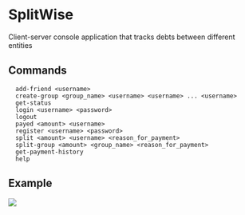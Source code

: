 # SplitWise

Client-server console application that tracks debts between different entities

## Commands
```
  add-friend <username>
  create-group <group_name> <username> <username> ... <username>
  get-status
  login <username> <password>
  logout
  payed <amount> <username>
  register <username> <password>
  split <amount> <username> <reason_for_payment>
  split-group <amount> <group_name> <reason_for_payment>
  get-payment-history
  help
```

## Example
![](https://github.com/drumi/drumi/blob/main/images/splitwise.gif)
